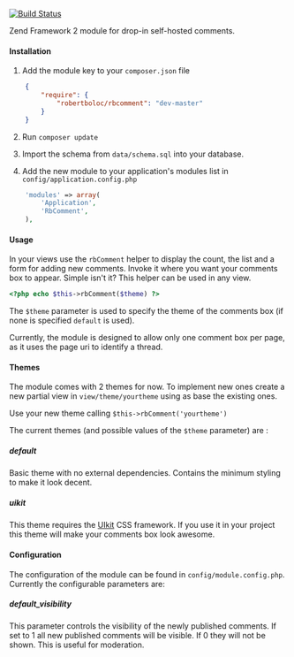 [![Build Status](https://travis-ci.org/robertboloc/RbComment.png?branch=master)](https://travis-ci.org/robertboloc/RbComment)  

Zend Framework 2 module for drop-in self-hosted comments.

#### Installation

1. Add the module key to your `composer.json` file
```json
    {
        "require": {
            "robertboloc/rbcomment": "dev-master"
        }
    }
```

2. Run `composer update`

3. Import the schema from `data/schema.sql` into your database.

4. Add the new module to your application's modules list in `config/application.config.php`
```php
    'modules' => array(
        'Application',
        'RbComment',
    ),
```

#### Usage

In your views use the `rbComment` helper to display the count, the list and a form for adding new comments. Invoke it
where you want your comments box to appear. Simple isn't it? This helper can be used in any view.

```php
<?php echo $this->rbComment($theme) ?>
```
The `$theme` parameter is used to specify the theme of the comments box (if none is specified `default` is used).

Currently, the module is designed to allow only one comment box per page, as it uses
the page uri to identify a thread.

#### Themes

The module comes with 2 themes for now. To implement new ones create a new partial view in `view/theme/yourtheme` using
as base the existing ones.

Use your new theme calling `$this->rbComment('yourtheme')`

The current themes (and possible values of the `$theme` parameter) are :

##### default
Basic theme with no external dependencies. Contains the minimum styling to make it look decent.

##### uikit
This theme requires the [UIkit](http://www.getuikit.com/) CSS framework. If you use it in your project this theme
will make your comments box look awesome.

#### Configuration
The configuration of the module can be found in `config/module.config.php`. Currently the configurable parameters are:

##### default_visibility
This parameter controls the visibility of the newly published comments. If set to 1 all new published comments will be
visible. If 0 they will not be shown. This is useful for moderation.
